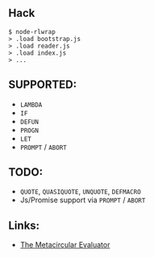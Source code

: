 ## Hack

```
$ node-rlwrap
> .load bootstrap.js
> .load reader.js
> .load index.js
> ...
```

## SUPPORTED:

- `LAMBDA`
- `IF`
- `DEFUN`
- `PROGN`
- `LET`
- `PROMPT` / `ABORT`

## TODO:

- `QUOTE`, `QUASIQUOTE`, `UNQUOTE`, `DEFMACRO`
- Js/Promise support via `PROMPT` / `ABORT`

## Links:

- [The Metacircular Evaluator](https://sarabander.github.io/sicp/html/4_002e1.xhtml)
